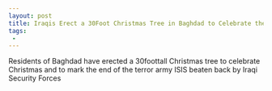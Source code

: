 ```yaml
---
layout: post
title: Iraqis Erect a 30Foot Christmas Tree in Baghdad to Celebrate the Defeat of ISIS
tags:
 -
---
```

Residents of Baghdad have erected a 30foottall Christmas tree to celebrate Christmas and to mark the end of the terror army ISIS beaten back by Iraqi Security Forces

